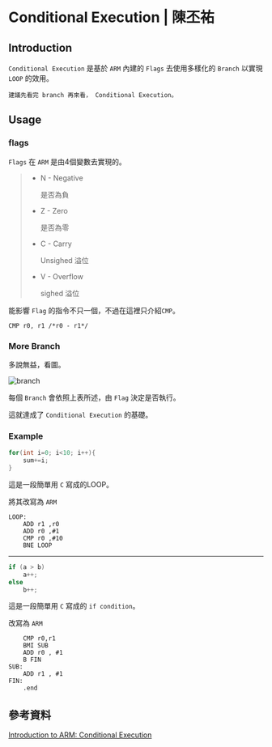 # Conditional Execution | 陳丕祐

## Introduction
`Conditional Execution` 是基於 `ARM` 內建的 `Flags` 去使用多樣化的 `Branch` 以實現 `LOOP` 的效用。

```
建議先看完 branch 再來看， Conditional Execution。
```

## Usage

### flags

`Flags` 在 `ARM` 是由4個變數去實現的。

>* N - Negative
>
>   是否為負
>
>* Z - Zero
>
>   是否為零
>
>* C - Carry
>
>   Unsighed 溢位
>
>* V - Overflow
>
>   sighed 溢位

能影響 `Flag` 的指令不只一個，不過在這裡只介紹`CMP`。

```arm
CMP r0, r1 /*r0 - r1*/
```


### More Branch

多說無益，看圖。

![branch](http://i.imgur.com/tUEipZd.png)

每個 `Branch` 會依照上表所述，由 `Flag` 決定是否執行。

這就達成了 `Conditional Execution` 的基礎。

### Example

```c
for(int i=0; i<10; i++){
    sum+=i;
}
```

這是一段簡單用 `C` 寫成的LOOP。

將其改寫為 `ARM`

```arm
LOOP:
    ADD r1 ,r0
    ADD r0 ,#1
    CMP r0 ,#10
    BNE LOOP
```
********
```c
if (a > b)
    a++;
else
    b++;
```
這是一段簡單用 `C` 寫成的 `if condition`。

改寫為 `ARM`

```arm
    CMP r0,r1
    BMI SUB
    ADD r0 , #1
    B FIN
SUB:
    ADD r1 , #1
FIN:
    .end
```

## 參考資料

[Introduction to ARM: Conditional Execution](http://www.davespace.co.uk/arm/introduction-to-arm/conditional.html)
